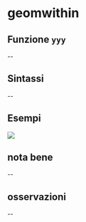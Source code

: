 # geomwithin

## Funzione `yyy`

--

## Sintassi

--

## Esempi

![](https://github.com/pigreco/HfcQGIS/tree/68652d038e50a3a61763c7cb4b0f4062018bd82d/img/reference/yyy/yyy1.png)

## nota bene

--

## osservazioni

--

